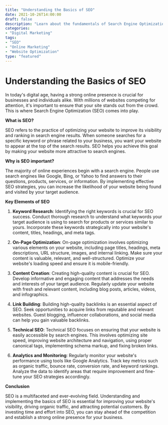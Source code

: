```yaml
--- 
title: "Understanding the Basics of SEO" 
date: 2021-10-26T14:00:00 
draft: false 
description: "Learn about the fundamentals of Search Engine Optimization and how it can improve your online presence." 
categories: 
- "Digital Marketing" 
tags: 
- "SEO" 
- "Online Marketing" 
- "Website Optimization" 
type: "featured" 
--- 
```


# Understanding the Basics of SEO

In today's digital age, having a strong online presence is crucial for businesses and individuals alike. With millions of websites competing for attention, it's important to ensure that your site stands out from the crowd. This is where Search Engine Optimization (SEO) comes into play.

**What is SEO?**

SEO refers to the practice of optimizing your website to improve its visibility and ranking in search engine results. When someone searches for a specific keyword or phrase related to your business, you want your website to appear at the top of the search results. SEO helps you achieve this goal by making your website more attractive to search engines.

**Why is SEO important?**

The majority of online experiences begin with a search engine. People use search engines like Google, Bing, or Yahoo to find answers to their questions, products, services, or information. By implementing effective SEO strategies, you can increase the likelihood of your website being found and visited by your target audience.

**Key Elements of SEO**

1. **Keyword Research**: Identifying the right keywords is crucial for SEO success. Conduct thorough research to understand what keywords your target audience is using to search for products or services similar to yours. Incorporate these keywords strategically into your website's content, titles, headings, and meta tags.

2. **On-Page Optimization**: On-page optimization involves optimizing various elements on your website, including page titles, headings, meta descriptions, URL structure, images, and internal linking. Make sure your content is valuable, relevant, and well-structured. Optimize your website's loading speed and ensure it is mobile-friendly.

3. **Content Creation**: Creating high-quality content is crucial for SEO. Develop informative and engaging content that addresses the needs and interests of your target audience. Regularly update your website with fresh and relevant content, including blog posts, articles, videos, and infographics.

4. **Link Building**: Building high-quality backlinks is an essential aspect of SEO. Seek opportunities to acquire links from reputable and relevant websites. Guest blogging, influencer collaborations, and social media can help you gain valuable backlinks.

5. **Technical SEO**: Technical SEO focuses on ensuring that your website is easily accessible by search engines. This involves optimizing site speed, improving website architecture and navigation, using proper canonical tags, implementing schema markup, and fixing broken links.

6. **Analytics and Monitoring**: Regularly monitor your website's performance using tools like Google Analytics. Track key metrics such as organic traffic, bounce rate, conversion rate, and keyword rankings. Analyze the data to identify areas that require improvement and fine-tune your SEO strategies accordingly.

**Conclusion**

SEO is a multifaceted and ever-evolving field. Understanding and implementing the basics of SEO is essential for improving your website's visibility, driving organic traffic, and attracting potential customers. By investing time and effort into SEO, you can stay ahead of the competition and establish a strong online presence for your business.
